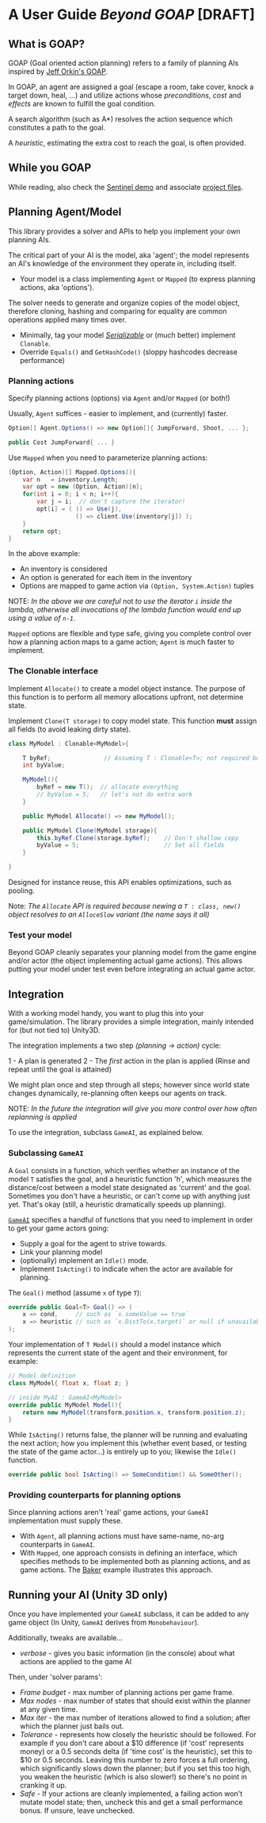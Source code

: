 # A User Guide *Beyond GOAP* [DRAFT]

## What is GOAP?

GOAP (Goal oriented action planning) refers to a family of planning AIs inspired by [Jeff Orkin's GOAP](http://alumni.media.mit.edu/~jorkin/gdc2006_orkin_jeff_fear.pdf).

In GOAP, an agent are assigned a goal (escape a room, take cover, knock a target down, heal, ...) and utilize actions whose *preconditions*, *cost* and *effects* are known to fulfill the goal condition.

A search algorithm (such as A*) resolves the action sequence which constitutes a path to the goal.

A *heuristic*, estimating the extra cost to reach the goal, is often provided.

## While you GOAP

While reading, also check the [Sentinel demo](https://youtu.be/mbLNALyt5So) and associate [project files](https://github.com/active-logic/xgoap-demos).

## Planning Agent/Model

This library provides a solver and APIs to help you implement your own planning AIs.

The critical part of your AI is the model, aka 'agent'; the model represents an AI's knowledge of the environment they operate in, including itself.

- Your model is a class implementing `Agent` or `Mapped` (to express planning actions, aka 'options').

The solver needs to generate and organize copies of the model object, therefore cloning, hashing and comparing for equality are common operations applied many times over.

- Minimally, tag your model [*Serializable*](https://docs.microsoft.com/en-us/dotnet/csharp/programming-guide/concepts/serialization/) or (much better) implement `Clonable`.
- Override `Equals()` and `GetHashCode()` (sloppy hashcodes decrease performance)

### Planning actions

Specify planning actions (options) via `Agent` and/or `Mapped` (or both!)

Usually, `Agent` suffices - easier to implement, and (currently) faster.

```cs
Option[] Agent.Options() => new Option[]{ JumpForward, Shoot, ... };

public Cost JumpForward{ ... }
```

Use `Mapped` when you need to parameterize planning actions:

```cs
(Option, Action)[] Mapped.Options(){
    var n   = inventory.Length;
    var opt = new (Option, Action)[n];
    for(int i = 0; i < n; i++){
        var j = i;  // don't capture the iterator!
        opt[i] = ( () => Use(j),
                   () => client.Use(inventory[j]) );
    }
    return opt;
}
```

In the above example:
- An inventory is considered
- An option is generated for each item in the inventory
- Options are mapped to game action via `(Option, System.Action)` tuples

NOTE: *In the above we are careful* not *to use the iterator `i` inside the lambda, otherwise all invocations of the lambda function would end up using a value of `n-1`*.

`Mapped` options are flexible and type safe, giving you complete control over how a planning action maps to a game action; `Agent` is much faster to implement.

### The Clonable interface

Implement `Allocate()` to create a model object instance. The purpose of this function is to perform all memory allocations upfront, not determine state.

Implement `Clone(T storage)` to copy model state. This function **must** assign all fields (to avoid leaking dirty state).

```cs
class MyModel : Clonable<MyModel>{

    T byRef;               // Assuming T : Clonable<T>; not required but handy
    int byValue;

    MyModel(){
        byRef = new T();  // allocate everything
        // byValue = 5;   // let's not do extra work
    }

    public MyModel Allocate() => new MyModel();

    public MyModel Clone(MyModel storage){
        this.byRef.Clone(storage.byRef);    // Don't shallow copy
        byValue = 5;                        // Set all fields
    }

}
```

Designed for instance reuse, this API enables optimizations, such as pooling.

Note: *The `Allocate` API is required because newing a `T : class, new()` object resolves to an `AlloceSlow` variant (the name says it all)*

### Test your model

Beyond GOAP cleanly separates your planning model from the game engine and/or actor (the object implementing actual game actions). This allows putting your model under test even before integrating an actual game actor.

## Integration

With a working model handy, you want to plug this into your game/simulation. The library provides a simple integration, mainly intended for (but not tied to) Unity3D.

The integration implements a two step *(planning -> action)* cycle:

1 - A plan is generated
2 - The *first* action in the plan is applied
(Rinse and repeat until the goal is attained)

We might plan once and step through all steps; however since world state changes dynamically, re-planning often keeps our agents on track.

NOTE: *In the future the integration will give you more control over how often replanning is applied*

To use the integration, subclass `GameAI`, as explained below.

### Subclassing `GameAI`

A `Goal` consists in a function, which verifies whether an instance of the model `T` satisfies the goal, and a heuristic function 'h', which measures the distance/cost between a model state designated as 'current' and the goal.
Sometimes you don't have a heuristic, or can't come up with anything just yet. That's okay (still, a heuristic dramatically speeds up planning).

[`GameAI`](../Runtime/GameAI.cs) specifies a handful of functions that you need to implement in order to get your game actors going:

- Supply a goal for the agent to strive towards.
- Link your planning model
- (optionally) implement an `Idle()` mode.
- Implement `IsActing()` to indicate when the actor are available for planning.

The `Goal()` method (assume `x` of type `T`):

```cs
override public Goal<T> Goal() => (
    x => cond,     // such as `x.someValue == true`
    x => heuristic // such as `x.DistTo(x.target)` or null if unavailable
);
```

Your implementation of `T Model()` should a model instance which represents the current state of the agent and their environment, for example:

```cs
// Model definition
class MyModel{ float x, float z; }

// inside MyAI : GameAI<MyModel>
override public MyModel Model(){
    return new MyModel(transform.position.x, transform.position.z);
}
```

While `IsActing()` returns false, the planner will be running and evaluating the next action; how you implement this (whether event based, or testing the state of the game actor...) is entirely up to you; likewise the `Idle()` function.

```cs
override public bool IsActing() => SomeCondition() && SomeOther();
```

### Providing counterparts for planning options

Since planning actions aren't 'real' game actions, your `GameAI` implementation must supply these.

- With `Agent`, all planning actions must have same-name, no-arg counterparts in `GameAI`.
- With `Mapped`, one approach consists in defining an interface, which specifies methods to be implemented both as planning actions, and as game actions. The [Baker](`../Tests/Models/Baker.cs`) example illustrates this approach.

## Running your AI (Unity 3D only)

Once you have implemented your `GameAI` subclass, it can be added to any game object (In Unity, `GameAI` derives from `Monobehaviour`).

Additionally, tweaks are available...

- *verbose* - gives you basic information (in the console) about what actions are applied to the game AI

Then, under 'solver params':

- *Frame budget* - max number of planning actions per game frame.
- *Max nodes* - max number of states that should exist within the planner at any given time.
- *Max iter* - the max number of iterations allowed to find a solution; after which the planner just bails out.
- *Tolerance* - represents how closely the heuristic should be followed. For example if you don't care about a $10 difference (if 'cost' represents money) or a 0.5 seconds delta (if 'time cost' is the heuristic), set this to $10 or 0.5 seconds.
Leaving this number to zero forces a full ordering, which significantly slows down the planner; but if you set this too high, you weaken the heuristic (which is also slower!) so there's no point in cranking it up.
- *Safe* - If your actions are cleanly implemented, a failing action won't mutate model state; then, uncheck this and get a small performance bonus. If unsure, leave unchecked.
